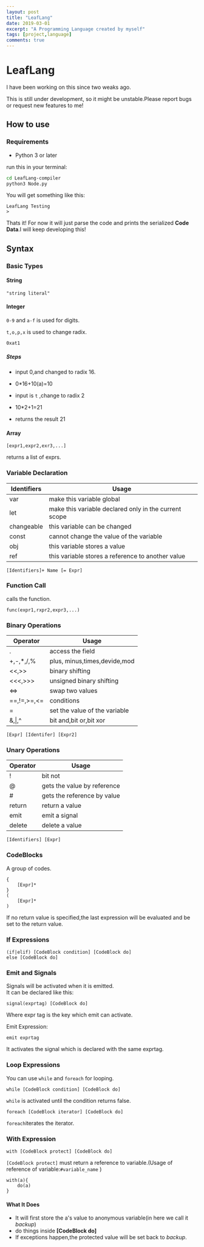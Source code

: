 ```yaml
---
layout: post
title: "LeafLang"
date: 2019-03-01
excerpt: "A Programming Language created by myself"
tags: [project,language]
comments: true
---
```


# LeafLang

I have been working on this since two weaks ago.  

This is still under development, so it might be unstable.Please report bugs or request new features to me!  

## How to use

### Requirements

+ Python 3 or later

run this in your terminal:  

```bash
cd LeafLang-compiler
python3 Node.py
```

You will get something like this:  

```
LeafLang Testing
>
```

Thats it! For now it will just parse the code and prints the serialized **Code Data**.I will keep developing this!

## Syntax

### Basic Types

#### String

```
"string literal"
```

#### Integer

`0-9` and `a-f`  is used for digits.  

`t,o,p,x` is used to change radix.

```
0xat1
```

##### Steps

+ input 0,and changed to radix 16.  

+ 0*16+10(a)=10
+ input is `t` ,change to radix 2
+ 10*2+1=21
+ returns the result 21

#### Array

```
[expr1,expr2,exr3,...]
```

returns a list of exprs.

### Variable Declaration

| Identifiers | Usage                                                 |
| ----------- | ----------------------------------------------------- |
| var         | make this variable global                             |
| let         | make this variable declared only in the current scope |
| changeable  | this variable can be changed                          |
| const       | cannot change the value of the variable               |
| obj         | this variable stores a value                          |
| ref         | this variable stores a reference to another value     |

```
[Identifiers]+ Name [= Expr]
```

### Function Call

calls the function.

```
func(expr1,rxpr2,expr3,...)
```



### Binary Operations

| Operator     | Usage                         |
| ------------ | ----------------------------- |
| \.           | access the field              |
| \+,\-,\*,/,% | plus, minus,times,devide,mod  |
| <<,\>\>      | binary shifting               |
| <<<,>>>      | unsigned binary shifting      |
| <=>          | swap two values               |
| ==,!=,\>=,<= | conditions                    |
| =            | set the value of the variable |
| &,\|,^       | bit and,bit or,bit xor        |

```
[Expr] [Identifer] [Expr2]
```

### Unary Operations

| Operator | Usage                       |
| :------- | --------------------------- |
| !        | bit not                     |
| @        | gets the value by reference |
| #        | gets the reference by value |
| return   | return a value              |
| emit     | emit a signal               |
| delete   | delete a value              |

```
[Identifiers] [Expr]
```

### CodeBlocks

A group of codes.

```
{
    [Expr]*
}
(
	[Expr]*
)
```

If no return value is specified,the last expression will be evaluated and be set to the return value.



### If Expressions

```
(if|elif) [CodeBlock condition] [CodeBlock do]
else [CodeBlock do]
```

### Emit and Signals

Signals will be activated when it is emitted.   
It can be declared like this:  

```
signal(exprtag) [CodeBlock do]
```

Where expr tag is the key which emit can activate.  

Emit Expression:

```
emit exprtag
```

It activates the signal which is declared with the same exprtag.

### Loop Expressions

You can use `while` and `foreach` for looping.  

```
while [CodeBlock condition] [CodeBlock do]
```

`while` is activated until the condition returns false.

```
foreach [CodeBlock iterator] [CodeBlock do]
```

`foreach`iterates the iterator.

### With Expression

```
with [CodeBlock protect] [CodeBlock do]
```

`[CodeBlock protect]` must return a reference to variable.(Usage of reference of variable:`#variable_name`  )

```
with(a){
    do(a)
}
```

#### What It Does

+ It will first store the a's value to anonymous variable(in here we call it *backup*)
+ do things inside **[CodeBlock do]**
+ If exceptions happen,the protected value will be set back to *backup*.